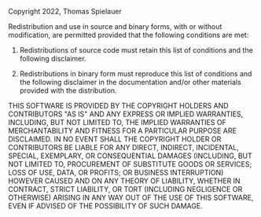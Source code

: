 Copyright 2022, Thomas Spielauer

Redistribution and use in source and binary forms, with or without modification,
are permitted provided that the following conditions are met:

1. Redistributions of source code must retain this list of conditions and
   the following disclaimer.

2. Redistributions in binary form must reproduce this list of conditions
   and the following disclaimer in the documentation and/or other materials
   provided with the distribution.

THIS SOFTWARE IS PROVIDED BY THE COPYRIGHT HOLDERS AND CONTRIBUTORS "AS IS" AND
ANY EXPRESS OR IMPLIED WARRANTIES, INCLUDING, BUT NOT LIMITED TO, THE IMPLIED
WARRANTIES OF MERCHANTABILITY AND FITNESS FOR A PARTICULAR PURPOSE ARE
DISCLAIMED. IN NO EVENT SHALL THE COPYRIGHT HOLDER OR CONTRIBUTORS BE LIABLE
FOR ANY DIRECT, INDIRECT, INCIDENTAL, SPECIAL, EXEMPLARY, OR CONSEQUENTIAL
DAMAGES (INCLUDING, BUT NOT LIMITED TO, PROCUREMENT OF SUBSTITUTE GOODS OR
SERVICES; LOSS OF USE, DATA, OR PROFITS; OR BUSINESS INTERRUPTION) HOWEVER
CAUSED AND ON ANY THEORY OF LIABILITY, WHETHER IN CONTRACT, STRICT LIABILITY,
OR TORT (INCLUDING NEGLIGENCE OR OTHERWISE) ARISING IN ANY WAY OUT OF THE USE
OF THIS SOFTWARE, EVEN IF ADVISED OF THE POSSIBILITY OF SUCH DAMAGE.